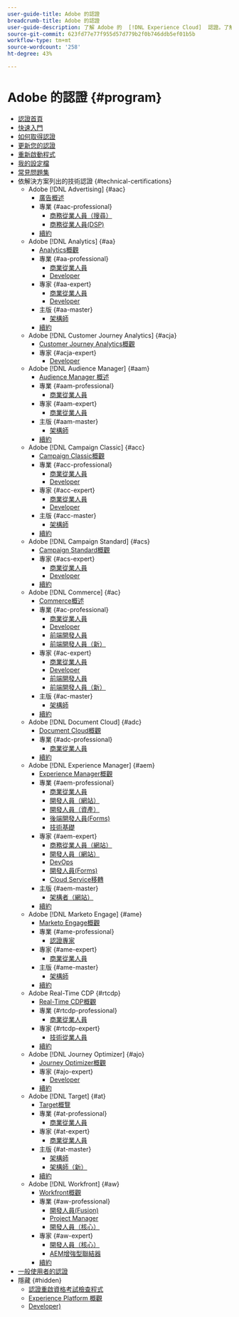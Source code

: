 ```yaml
---
user-guide-title: Adobe 的認證
breadcrumb-title: Adobe 的認證
user-guide-description: 了解 Adobe 的  [!DNL Experience Cloud]  認證。了解獲得認證能為您做什麼。
source-git-commit: 623fd77e77f955d57d779b2f0b746ddb5ef01b5b
workflow-type: tm+mt
source-wordcount: '258'
ht-degree: 43%

---
```



# Adobe 的認證 {#program}

+ [認證首頁](overview.md)
+ [快速入門](getting-started.md)
+ [如何取得認證](how-to-get-certified.md)
+ [更新您的認證](renew.md)
+ [重新啟動程式](restart-program.md)
+ [我的設定檔](my-profile.md)
+ [常見問題集](faq.md)
+ 依解決方案列出的技術認證 {#technical-certifications}
   + Adobe [!DNL Advertising] {#aac}
      + [廣告概述](/help/certifications/aac/aac-overview.md)
      + 專業 {#aac-professional}
         + [商務從業人員（搜尋）](/help/certifications/aac/aac-search-p-business.md)
         + [商務從業人員(DSP)](/help/certifications/aac/aac-dsp-p-business.md)
      + [續約](/help/certifications/aac/aac-renew.md)
   + Adobe [!DNL Analytics] {#aa}
      + [Analytics概觀](/help/certifications/aa/aa-overview.md)
      + 專業 {#aa-professional}
         + [商業從業人員](/help/certifications/aa/aa-p-business.md)
         + [Developer](/help/certifications/aa/aa-p-developer.md)
      + 專家 {#aa-expert}
         + [商業從業人員](/help/certifications/aa/aa-e-business.md)
         + [Developer](/help/certifications/aa/aa-e-developer.md)
      + 主版 {#aa-master}
         + [架構師](/help/certifications/aa/aa-m-architect.md)
      + [續約](/help/certifications/aa/aa-renew.md)
   + Adobe [!DNL Customer Journey Analytics] {#acja}
      + [Customer Journey Analytics概觀](/help/certifications/acja/acja-overview.md)
      + 專家 {#acja-expert}
         + [Developer](/help/certifications/acja/acja-e-developer.md)
   + Adobe [!DNL Audience Manager] {#aam}
      + [Audience Manager 概述](/help/certifications/aam/aam-overview.md)
      + 專業 {#aam-professional}
         + [商業從業人員](/help/certifications/aam/aam-p-business.md)
      + 專家 {#aam-expert}
         + [商業從業人員](/help/certifications/aam/aam-e-business.md)
      + 主版 {#aam-master}
         + [架構師](/help/certifications/aam/aam-m-architect.md)
      + [續約](/help/certifications/aam/aam-renew.md)
   + Adobe [!DNL Campaign Classic] {#acc}
      + [Campaign Classic概觀](/help/certifications/acc/acc-overview.md)
      + 專業 {#acc-professional}
         + [商業從業人員](/help/certifications/acc/acc-p-business.md)
         + [Developer](/help/certifications/acc/acc-p-developer.md)
      + 專家 {#acc-expert}
         + [商業從業人員](/help/certifications/acc/acc-e-business.md)
         + [Developer](/help/certifications/acc/acc-e-developer.md)
      + 主版 {#acc-master}
         + [架構師](/help/certifications/acc/acc-m-developer.md)
      + [續約](/help/certifications/acc/acc-renew.md)
   + Adobe [!DNL Campaign Standard] {#acs}
      + [Campaign Standard概觀](/help/certifications/acs/acs-overview.md)
      + 專家 {#acs-expert}
         + [商業從業人員](/help/certifications/acs/acs-e-business.md)
         + [Developer](/help/certifications/acs/acs-e-developer.md)
      + [續約](/help/certifications/acs/acs-renew.md)
   + Adobe [!DNL Commerce] {#ac}
      + [Commerce概述](/help/certifications/ac/ac-overview.md)
      + 專業 {#ac-professional}
         + [商業從業人員](/help/certifications/ac/ac-p-business.md)
         + [Developer](/help/certifications/ac/ac-p-developer.md)
         + [前端開發人員](/help/certifications/ac/ac-p-fedeveloper.md)
         + [前端開發人員（新）](/help/certifications/ac/ac-p-fedeveloper0623.md)
      + 專家 {#ac-expert}
         + [商業從業人員](/help/certifications/ac/ac-e-business.md)
         + [Developer](/help/certifications/ac/ac-e-developer.md)
         + [前端開發人員](/help/certifications/ac/ac-e-fedeveloper.md)
         + [前端開發人員（新）](/help/certifications/ac/ac-e-fedeveloper0623.md)
      + 主版 {#ac-master}
         + [架構師](/help/certifications/ac/ac-m-architect.md)
      + [續約](/help/certifications/ac/ac-renew.md)
   + Adobe [!DNL Document Cloud] {#adc}
      + [Document Cloud概觀](/help/certifications/adc/adc-overview.md)
      + 專業 {#adc-professional}
         + [商業從業人員](/help/certifications/adc/adc-p-business.md)
      + [續約](/help/certifications/adc/adc-renew.md)
   + Adobe [!DNL Experience Manager] {#aem}
      + [Experience Manager概觀](/help/certifications/aem/aem-overview.md)
      + 專業 {#aem-professional}
         + [商業從業人員](/help/certifications/aem/aem-p-business.md)
         + [開發人員（網站）](/help/certifications/aem/aem-sites-p-developer.md)
         + [開發人員（資產）](/help/certifications/aem/aem-assets-p-developer.md)
         + [後端開發人員(Forms)](/help/certifications/aem/aem-forms-p-bedeveloper.md)
         + [技術基礎](/help/certifications/aem/aem-p-foundations.md)
      + 專家 {#aem-expert}
         + [商務從業人員（網站）](/help/certifications/aem/aem-sites-e-business.md)
         + [開發人員（網站）](/help/certifications/aem/aem-sites-e-developer.md)
         + [DevOps](/help/certifications/aem/aem-devops-e-engineer.md)
         + [開發人員(Forms)](/help/certifications/aem/aem-forms-e-developer.md)
         + [Cloud Service移轉](/help/certifications/aem/aem-cs-e-migration.md)
      + 主版 {#aem-master}
         + [架構者（網站）](/help/certifications/aem/aem-sites-m-architect.md)
      + [續約](/help/certifications/aem/aem-renew.md)
   + Adobe [!DNL Marketo Engage] {#ame}
      + [Marketo Engage概觀](/help/certifications/ame/ame-overview.md)
      + 專業 {#ame-professional}
         + [認證專家](/help/certifications/ame/ame-p.md)
      + 專家 {#ame-expert}
         + [商業從業人員](/help/certifications/ame/ame-e-business.md)
      + 主版 {#ame-master}
         + [架構師](/help/certifications/ame/ame-m-architect.md)
      + [續約](/help/certifications/ame/ame-renew.md)
   + Adobe Real-Time CDP {#rtcdp}
      + [Real-Time CDP概觀](/help/certifications/rtcdp/rtcdp-overview.md)
      + 專業 {#rtcdp-professional}
         + [商業從業人員](/help/certifications/rtcdp/rtcdp-p-business.md)
      + 專家 {#rtcdp-expert}
         + [技術從業人員](/help/certifications/rtcdp/rtcdp-e-technical.md)
      + [續約](/help/certifications/rtcdp/rtcdp-renew.md)
   + Adobe [!DNL Journey Optimizer] {#ajo}
      + [Journey Optimizer概觀](/help/certifications/ajo/ajo-overview.md)
      + 專家 {#ajo-expert}
         + [Developer](/help/certifications/ajo/ajo-e-developer.md)
      + [續約](/help/certifications/ajo/ajo-renew.md)
   + Adobe [!DNL Target] {#at}
      + [Target概覽](/help/certifications/at/at-overview.md)
      + 專業 {#at-professional}
         + [商業從業人員](/help/certifications/at/at-p-business.md)
      + 專家 {#at-expert}
         + [商業從業人員](/help/certifications/at/at-e-business.md)
      + 主版 {#at-master}
         + [架構師](/help/certifications/at/at-m-architect.md)
         + [架構師（新）](/help/certifications/at/at-m-architect0623.md)
      + [續約](/help/certifications/at/at-renew.md)
   + Adobe [!DNL Workfront] {#aw}
      + [Workfront概觀](/help/certifications/aw/aw-overview.md)
      + 專業 {#aw-professional}
         + [開發人員(Fusion)](/help/certifications/aw/aw-fusion-p-developer.md)
         + [Project Manager](/help/certifications/aw/aw-p-project-manager.md)
         + [開發人員（核心）](/help/certifications/aw/aw-core-p-developer.md)
      + 專家 {#aw-expert}
         + [開發人員（核心）](/help/certifications/aw/aw-core-e-developer.md)
         + [AEM增強型聯結器](/help/certifications/aw/aw-aem-e-connector.md)
      + [續約](/help/certifications/aw/aw-renew.md)
+ [一般使用者的認證](https://learning.adobe.com/certification/credentials)
+ 隱藏 {#hidden}
   + [認證重啟資格考試檢查程式](exam-eligibility-check.md)
   + [Experience Platform 概觀](/help/certifications/aep/aep-overview.md)
   + [Developer)](/help/certifications/aep/aep-e-foundations.md)